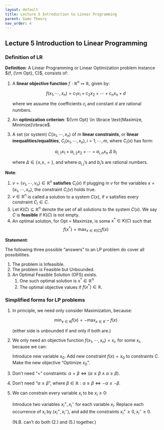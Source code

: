 ```yaml
---
layout: default
title: Lecture 5 Introduction to Linear Programming
parent: Game Theory
nav_order: 4
---
```


## Lecture 5 Introduction to Linear Programming

### Definition of LR

**Definition**: A Linear Programming or Linear Optimization problem instance  $(f, {\rm Opt}, C)$, consists of:

1. A **linear objective function** $f: \mathbb{R}^n \mapsto \mathbb{R}$, given by:
    
    $$
    f(x_1, \cdots, x_n) = c_1x_1 + c_2x_2 + \cdots + c_nx_n + d
    $$
    
    where we assume the coefficients $c_i$ and constant $d$ are rational numbers.
    
2. An **optimization criterion**: ${\rm Opt} \in \lbrace \text{Maximize, Minimize}\rbrace$.
3. A set (or system) $C(x_1, \cdots, x_n)$ of $m$ **linear constraints**, or **linear inequalities/equalities**, $C_i(x_1, \cdots, x_n), i = 1, \cdots, m$, where $C_i(x)$ has form:
    
    $$
    a_{i, 1} x_1 + a_{i, 2} x_2 + \cdots + a_{i, n} x_n\ \Delta\ b_i
    $$
    
    where $\Delta \in \lbrace \leq, \geq, =\rbrace$, and where $a_{i, j}$’s and $b_i$’s are rational numbers.
    

**Note**:

1. $v = (v_1, \cdots, v_n) \in \mathbb{R}^n$ **satisfies** $C_i(x)$ if plugging in $v$ for the variables $x = (x_1, \cdots, x_n)$, the constraint $C_i(v)$ holds true.
2. $v\in \mathbb{R}^n$ is called a solution to a system $C(x)$, if $v$ satisfies every constraint $C_i \in C$.
3. Let $K(C) \subseteq \mathbb{R}^n$ denote the set of all solutions to the system $C(x)$. We say $C$ is **feasible** if $K(C)$ is not empty.
4. An optimal solution, for $\text{Opt = Maximize}$, is some $x^\ast \in K(C)$ such that 
    $$
    f(x^\ast) = \max_{x\in K(C)}f(x)
    $$

**Statement**:

The following three possible “answers” to an LP problem do cover all possibilities.

1. The problem is Infeasible.
2. The problem is Feasible but Unbounded.
3. An Optimal Feasible Solution (OFS) exists.
    1. One such optimal solution is $x^\ast \in \mathbb{R}^n$
    2. The optimal objective values if $f(x^\ast) \in \mathbb{R}$.

### Simplified forms for LP problems

1. In principle, we need only consider Maximization, because:
    
    $$
    \min_{x\in K}f(x) = -\max_{x\in K} -f(x)
    $$
    
    (either side is unbounded if and only if both are.)
    
2. We only need an objective function $f(x_1, \cdots, x_n) = x_i$, for some $x_i$, because we can:
    
    Introduce new variable $x_0$. Add new constraint $f(x) = x_0$ to constraints $C$. Make the new objective “Optimize $x_0$”.
    
3. Don’t need “$=$” constraints: $\alpha = \beta \Leftrightarrow (\alpha \leq \beta \wedge \alpha \geq \beta)$.
4. Don’t need “$\alpha \geq \beta$”, where $\beta \in \mathbb{R}: \alpha \geq \beta \Leftrightarrow -\alpha \leq - \beta$.
5. We can constrain every variable $x_i$ to be $x_i \geq 0$:
    
    Introduce two variables $x^+_i, x_i^-$ for each variable $x_i$. Replace each occurrence of $x_i$ by $(x_i^+, x_i^-)$, and add the constraints $x_i^+\geq 0, x_i^-\geq 0$.
    
    (N.B. can’t do both (2.) and (5.) together.)